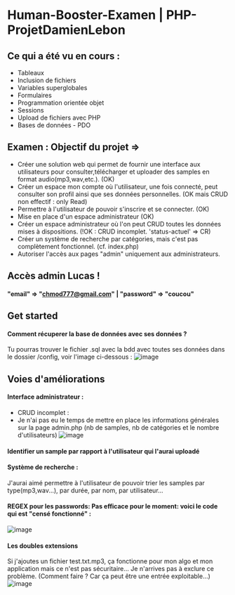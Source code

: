 # Human-Booster-Examen | PHP-ProjetDamienLebon
## Ce qui a été vu en cours :
- Tableaux
- Inclusion de fichiers
- Variables superglobales
- Formulaires
- Programmation orientée objet
- Sessions
- Upload de fichiers avec PHP
- Bases de données - PDO

## Examen : Objectif du projet =>
- Créer une solution web qui permet de fournir une interface aux utilisateurs pour consulter,télécharger et uploader des samples en format audio(mp3,wav,etc.).  (OK)
- Créer un espace mon compte où l'utilisateur, une fois connecté, peut consulter son profil ainsi que ses données personnelles. (OK mais CRUD non effectif : only Read)
- Permettre à l'utilisateur de pouvoir s'inscrire et se connecter. (OK)
- Mise en place d'un espace administrateur (OK)
- Créer un espace administrateur où l'on peut CRUD toutes les données mises à dispositions. (!OK : CRUD incomplet. 'status-actuel' => CR)
- Créer un système de recherche par catégories, mais c'est pas complètement fonctionnel. (cf. index.php)
- Autoriser l'accès aux pages "admin" uniquement aux administrateurs.
## Accès admin Lucas !
#### "email" => "chmod777@gmail.com" | "password" => "coucou"

## Get started
#### Comment récuperer la base de données avec ses données ?
Tu pourras trouver le fichier .sql avec la bdd avec toutes ses données dans le dossier /config, voir l'image ci-dessous :
![image](https://github.com/DamienL97r/PHP-ProjetDamienLebon/assets/117284330/8f78093d-9c5e-4ce1-87ba-2516dfcffdeb)

## Voies d'améliorations
#### Interface administrateur :
- CRUD incomplet :
- Je n'ai pas eu le temps de mettre en place les informations générales sur la page admin.php (nb de samples, nb de catégories et le nombre d'utilisateurs)
![image](https://github.com/DamienL97r/PHP-ProjetDamienLebon/assets/117284330/888fb7a1-2c8f-4ef0-a860-36d507c3b569)

#### Identifier un sample par rapport à l'utilisateur qui l'aurai uploadé
#### Système de recherche :
J'aurai aimé permettre à l'utilisateur de pouvoir trier les samples par type(mp3,wav...), par durée, par nom, par utilisateur...
#### REGEX pour les passwords: Pas efficace pour le moment: voici le code qui est "censé fonctionné" :
![image](https://github.com/DamienL97r/PHP-ProjetDamienLebon/assets/117284330/4771f939-5c5c-4ea5-8419-a8351976d714)



#### Les doubles extensions
Si j'ajoutes un fichier test.txt.mp3, ça fonctionne pour mon algo et mon application mais ce n'est pas sécuritaire... Je n'arrives pas à exclure ce problème. (Comment faire ? Car ça peut être une entrée exploitable...)
![image](https://github.com/DamienL97r/PHP-ProjetDamienLebon/assets/117284330/d08027a0-9a2e-4844-aa14-6676a04a69ff)
